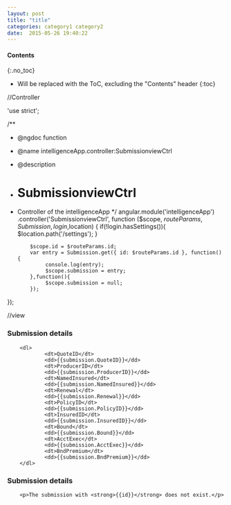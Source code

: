 ```yaml
---
layout: post
title: "title"
categories: category1 category2
date:  2015-05-26 19:40:22
---
```


#### Contents
{:.no_toc}
* Will be replaced with the ToC, excluding the "Contents" header
{:toc}


//Controller

'use strict';

/**
 * @ngdoc function
 * @name intelligenceApp.controller:SubmissionviewCtrl
 * @description
 * # SubmissionviewCtrl
 * Controller of the intelligenceApp
 */
angular.module('intelligenceApp')
  .controller('SubmissionviewCtrl', function ($scope, $routeParams,Submission,login,$location) {
          if(!login.hasSettings()){
                  $location.path('/settings');
                }
                
           $scope.id = $routeParams.id;
           var entry = Submission.get({ id: $routeParams.id }, function() {
                console.log(entry);
                $scope.submission = entry;
           },function(){
                $scope.submission = null;
           });
  });


//view

<div  ng-show="submission !== null">
        <h3>Submission details</h3>
        
        <dl>
                <dt>QuoteID</dt>
                <dd>{{submission.QuoteID}}</dd>
                <dt>ProducerID</dt>
                <dd>{{submission.ProducerID}}</dd>
                <dt>NamedInsured</dt>
                <dd>{{submission.NamedInsured}}</dd>
                <dt>Renewal</dt>
                <dd>{{submission.Renewal}}</dd>
                <dt>PolicyID</dt>
                <dd>{{submission.PolicyID}}</dd>
                <dt>InsuredID</dt>
                <dd>{{submission.InsuredID}}</dd>
                <dt>Bound</dt>
                <dd>{{submission.Bound}}</dd>
                <dt>AcctExec</dt>
                <dd>{{submission.AcctExec}}</dd>
                <dt>BndPremium</dt>
                <dd>{{submission.BndPremium}}</dd>
        </dl>

</div>

<div  ng-show="submission === null">
        <h3>Submission details</h3>
        
        <p>The submission with <strong>{{id}}</strong> does not exist.</p>

</div>